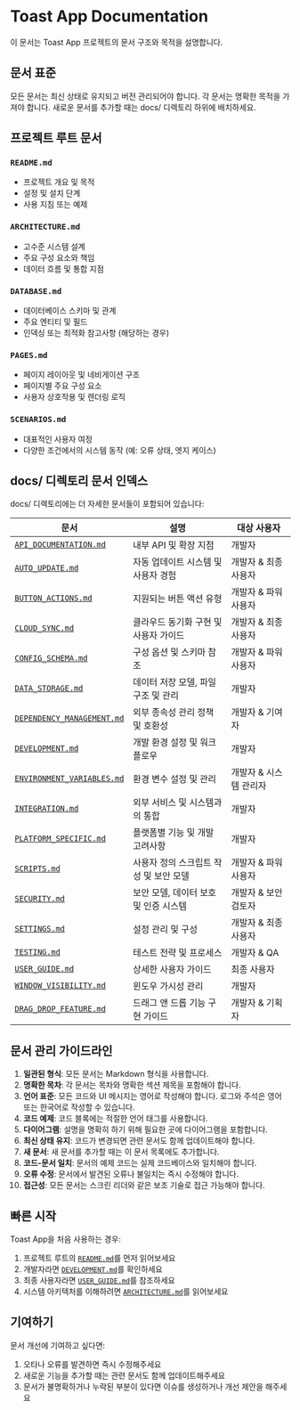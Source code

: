 # Toast App Documentation

이 문서는 Toast App 프로젝트의 문서 구조와 목적을 설명합니다.

## 문서 표준

모든 문서는 최신 상태로 유지되고 버전 관리되어야 합니다. 각 문서는 명확한 목적을 가져야 합니다.
새로운 문서를 추가할 때는 docs/ 디렉토리 하위에 배치하세요.

## 프로젝트 루트 문서

### `README.md`
- 프로젝트 개요 및 목적
- 설정 및 설치 단계
- 사용 지침 또는 예제

### `ARCHITECTURE.md`
- 고수준 시스템 설계
- 주요 구성 요소와 책임
- 데이터 흐름 및 통합 지점

### `DATABASE.md`
- 데이터베이스 스키마 및 관계
- 주요 엔티티 및 필드
- 인덱싱 또는 최적화 참고사항 (해당하는 경우)

### `PAGES.md`
- 페이지 레이아웃 및 네비게이션 구조
- 페이지별 주요 구성 요소
- 사용자 상호작용 및 렌더링 로직

### `SCENARIOS.md`
- 대표적인 사용자 여정
- 다양한 조건에서의 시스템 동작 (예: 오류 상태, 엣지 케이스)

## docs/ 디렉토리 문서 인덱스

docs/ 디렉토리에는 더 자세한 문서들이 포함되어 있습니다:

| 문서 | 설명 | 대상 사용자 |
|------|------|-------------|
| [`API_DOCUMENTATION.md`](./API_DOCUMENTATION.md) | 내부 API 및 확장 지점 | 개발자 |
| [`AUTO_UPDATE.md`](./AUTO_UPDATE.md) | 자동 업데이트 시스템 및 사용자 경험 | 개발자 & 최종 사용자 |
| [`BUTTON_ACTIONS.md`](./BUTTON_ACTIONS.md) | 지원되는 버튼 액션 유형 | 개발자 & 파워 사용자 |
| [`CLOUD_SYNC.md`](./CLOUD_SYNC.md) | 클라우드 동기화 구현 및 사용자 가이드 | 개발자 & 최종 사용자 |
| [`CONFIG_SCHEMA.md`](./CONFIG_SCHEMA.md) | 구성 옵션 및 스키마 참조 | 개발자 & 파워 사용자 |
| [`DATA_STORAGE.md`](./DATA_STORAGE.md) | 데이터 저장 모델, 파일 구조 및 관리 | 개발자 |
| [`DEPENDENCY_MANAGEMENT.md`](./DEPENDENCY_MANAGEMENT.md) | 외부 종속성 관리 정책 및 호환성 | 개발자 & 기여자 |
| [`DEVELOPMENT.md`](./DEVELOPMENT.md) | 개발 환경 설정 및 워크플로우 | 개발자 |
| [`ENVIRONMENT_VARIABLES.md`](./ENVIRONMENT_VARIABLES.md) | 환경 변수 설정 및 관리 | 개발자 & 시스템 관리자 |
| [`INTEGRATION.md`](./INTEGRATION.md) | 외부 서비스 및 시스템과의 통합 | 개발자 |
| [`PLATFORM_SPECIFIC.md`](./PLATFORM_SPECIFIC.md) | 플랫폼별 기능 및 개발 고려사항 | 개발자 |
| [`SCRIPTS.md`](./SCRIPTS.md) | 사용자 정의 스크립트 작성 및 보안 모델 | 개발자 & 파워 사용자 |
| [`SECURITY.md`](./SECURITY.md) | 보안 모델, 데이터 보호 및 인증 시스템 | 개발자 & 보안 검토자 |
| [`SETTINGS.md`](./SETTINGS.md) | 설정 관리 및 구성 | 개발자 & 최종 사용자 |
| [`TESTING.md`](./TESTING.md) | 테스트 전략 및 프로세스 | 개발자 & QA |
| [`USER_GUIDE.md`](./USER_GUIDE.md) | 상세한 사용자 가이드 | 최종 사용자 |
| [`WINDOW_VISIBILITY.md`](./WINDOW_VISIBILITY.md) | 윈도우 가시성 관리 | 개발자 |
| [`DRAG_DROP_FEATURE.md`](./DRAG_DROP_FEATURE.md) | 드래그 앤 드롭 기능 구현 가이드 | 개발자 & 기획자 |

## 문서 관리 가이드라인

1. **일관된 형식**: 모든 문서는 Markdown 형식을 사용합니다.
2. **명확한 목차**: 각 문서는 목차와 명확한 섹션 제목을 포함해야 합니다.
3. **언어 표준**: 모든 코드와 UI 메시지는 영어로 작성해야 합니다. 로그와 주석은 영어 또는 한국어로 작성할 수 있습니다.
4. **코드 예제**: 코드 블록에는 적절한 언어 태그를 사용합니다.
5. **다이어그램**: 설명을 명확히 하기 위해 필요한 곳에 다이어그램을 포함합니다.
6. **최신 상태 유지**: 코드가 변경되면 관련 문서도 함께 업데이트해야 합니다.
7. **새 문서**: 새 문서를 추가할 때는 이 문서 목록에도 추가합니다.
8. **코드-문서 일치**: 문서의 예제 코드는 실제 코드베이스와 일치해야 합니다.
9. **오류 수정**: 문서에서 발견된 오류나 불일치는 즉시 수정해야 합니다.
10. **접근성**: 모든 문서는 스크린 리더와 같은 보조 기술로 접근 가능해야 합니다.

## 빠른 시작

Toast App을 처음 사용하는 경우:

1. 프로젝트 루트의 [`README.md`](../README.md)를 먼저 읽어보세요
2. 개발자라면 [`DEVELOPMENT.md`](./DEVELOPMENT.md)를 확인하세요
3. 최종 사용자라면 [`USER_GUIDE.md`](./USER_GUIDE.md)를 참조하세요
4. 시스템 아키텍처를 이해하려면 [`ARCHITECTURE.md`](../ARCHITECTURE.md)를 읽어보세요

## 기여하기

문서 개선에 기여하고 싶다면:

1. 오타나 오류를 발견하면 즉시 수정해주세요
2. 새로운 기능을 추가할 때는 관련 문서도 함께 업데이트해주세요
3. 문서가 불명확하거나 누락된 부분이 있다면 이슈를 생성하거나 개선 제안을 해주세요
